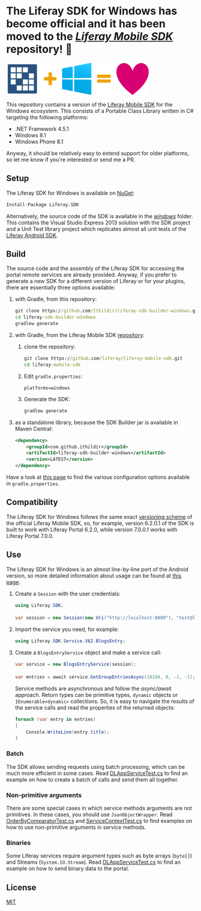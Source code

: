 # The Liferay SDK for Windows has become official and it has been moved to the [*Liferay Mobile SDK*](https://github.com/liferay/liferay-mobile-sdk/tree/master/windows) repository! :tada:

![Liferay + Windows = Love](https://raw.githubusercontent.com/Ithildir/liferay-sdk-builder-windows/master/logo.png)

This repository contains a version of the [Liferay Mobile SDK](https://github.com/liferay/liferay-mobile-sdk)
for the Windows ecosystem. This consists of a Portable Class Library written in 
C# targeting the following platforms:

* .NET Framework 4.5.1
* Windows 8.1
* Windows Phone 8.1

Anyway, it should be relatively easy to extend support for older platforms, so
let me know if you're interested or send me a PR.

## Setup

The Liferay SDK for Windows is available on [NuGet](https://www.nuget.org/packages/Liferay.SDK/):

```ps
Install-Package Liferay.SDK
```

Alternatively, the source code of the SDK is available in the [*windows*](https://github.com/Ithildir/liferay-sdk-builder-windows/tree/master/windows)
folder. This contains the Visual Studio Express 2013 solution with the SDK
project and a Unit Test library project which replicates almost all unit tests
of the [Liferay Android SDK](https://github.com/liferay/liferay-mobile-sdk/tree/master/android).

## Build

The source code and the assembly of the Liferay SDK for accessing the portal
remote services are already provided. Anyway, if you prefer to generate a new
SDK for a different version of Liferay or for your plugins, there are
essentially three options available:

1. with Gradle, from this repository:

	```bat
	git clone https://github.com/Ithildir/liferay-sdk-builder-windows.git
	cd liferay-sdk-builder-windows
	gradlew generate
	```

2. with Gradle, from the Liferay Mobile SDK [repository](https://github.com/liferay/liferay-mobile-sdk):

	1. clone the repository:

		```bat
		git clone https://github.com/liferay/liferay-mobile-sdk.git
		cd liferay-mobile-sdk
		```

	2. Edit `gradle.properties`:

		```properties
		platforms=windows
		```

	3. Generate the SDK:

		```bat
		gradlew generate
		```

3. as a standalone library, because the SDK Builder jar is available in Maven
Central:

	```xml
	<dependency>
		<groupId>com.github.ithildir</groupId>
		<artifactId>liferay-sdk-builder-windows</artifactId>
		<version>LATEST</version>
	</dependency>
	```

Have a look at [this page](https://github.com/liferay/liferay-mobile-sdk/tree/master/builder#properties)
to find the various configuration options available in `gradle.properties`.

## Compatibility

The Liferay SDK for Windows follows the same exact [versioning scheme](https://github.com/liferay/liferay-mobile-sdk/tree/master/android#liferay) 
of the official Liferay Mobile SDK, so, for example, version 6.2.0.1 of the SDK 
is built to work with Liferay Portal 6.2.0, while version 7.0.0.1 works with
Liferay Portal 7.0.0.

## Use

The Liferay SDK for Windows is an almost line-by-line port of the Android
version, so more detailed information about usage can be found at [this page](https://github.com/Ithildir/liferay-mobile-sdk/tree/master/android#use).

1. Create a `Session` with the user credentials:

	```cs
	using Liferay.SDK;

	var session = new Session(new Uri("http://localhost:8080"), "test@liferay.com", "test");
	```

2. Import the service you need, for example:

	```cs
	using Liferay.SDK.Service.V62.BlogsEntry;
	```

3. Create a `BlogsEntryService` object and make a service call:

	```cs
	var service = new BlogsEntryService(session);

	var entries = await service.GetGroupEntriesAsync(10184, 0, -1, -1);
	```

	Service methods are asynchronous and follow the *async/await* approach.
	Return types can be primitive types, `dynamic` objects or
	`IEnumerable<dynamic>` collections. So, it is easy to navigate the results
	of the service calls and read the properties of the returned objects:

	```cs
	foreach (var entry in entries)
	{
		Console.WriteLine(entry.title);
	}
	```

### Batch

The SDK allows sending requests using batch processing, which can be much more
efficient in some cases. Read [DLAppServiceTest.cs](https://github.com/Ithildir/liferay-sdk-builder-windows/blob/master/windows/Liferay.SDK.Test/DLAppServiceTest.cs)
to find an example on how to create a batch of calls and send them all together.

### Non-primitive arguments

There are some special cases in which service methods arguments are not
primitives. In these cases, you should use `JsonObjectWrapper`. Read
[OrderByComparatorTest.cs](https://github.com/Ithildir/liferay-sdk-builder-windows/blob/master/windows/Liferay.SDK.Test/OrderByComparatorTest.cs)
and [ServiceContextTest.cs](https://github.com/Ithildir/liferay-sdk-builder-windows/blob/master/windows/Liferay.SDK.Test/ServiceContextTest.cs)
to find examples on how to use non-primitive arguments in service methods.

### Binaries

Some Liferay services require argument types such as byte arrays (`byte[]`) and 
Streams (`System.IO.Stream`). Read [DLAppServiceTest.cs](https://github.com/Ithildir/liferay-sdk-builder-windows/blob/master/windows/Liferay.SDK.Test/DLAppServiceTest.cs)
to find an example on how to send binary data to the portal.

## License

[MIT](./LICENSE)
